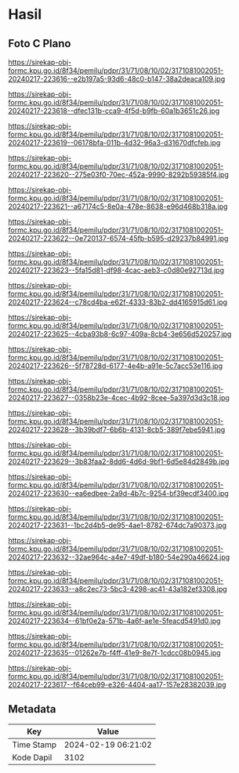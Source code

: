 # Hasil

## Foto C Plano

https://sirekap-obj-formc.kpu.go.id/8f34/pemilu/pdpr/31/71/08/10/02/3171081002051-20240217-223616--e2b197a5-93d6-48c0-b147-38a2deaca109.jpg

https://sirekap-obj-formc.kpu.go.id/8f34/pemilu/pdpr/31/71/08/10/02/3171081002051-20240217-223618--dfec131b-cca9-4f5d-b9fb-60a1b3651c26.jpg

https://sirekap-obj-formc.kpu.go.id/8f34/pemilu/pdpr/31/71/08/10/02/3171081002051-20240217-223619--06178bfa-011b-4d32-96a3-d31670dfcfeb.jpg

https://sirekap-obj-formc.kpu.go.id/8f34/pemilu/pdpr/31/71/08/10/02/3171081002051-20240217-223620--275e03f0-70ec-452a-9990-8292b59385f4.jpg

https://sirekap-obj-formc.kpu.go.id/8f34/pemilu/pdpr/31/71/08/10/02/3171081002051-20240217-223621--a67174c5-8e0a-478e-8638-e96d468b318a.jpg

https://sirekap-obj-formc.kpu.go.id/8f34/pemilu/pdpr/31/71/08/10/02/3171081002051-20240217-223622--0e720137-6574-45fb-b595-d29237b84991.jpg

https://sirekap-obj-formc.kpu.go.id/8f34/pemilu/pdpr/31/71/08/10/02/3171081002051-20240217-223623--5fa15d81-df98-4cac-aeb3-c0d80e92713d.jpg

https://sirekap-obj-formc.kpu.go.id/8f34/pemilu/pdpr/31/71/08/10/02/3171081002051-20240217-223624--c78cd4ba-e62f-4333-83b2-dd4165915d61.jpg

https://sirekap-obj-formc.kpu.go.id/8f34/pemilu/pdpr/31/71/08/10/02/3171081002051-20240217-223625--4cba93b8-6c97-409a-8cb4-3e656d520257.jpg

https://sirekap-obj-formc.kpu.go.id/8f34/pemilu/pdpr/31/71/08/10/02/3171081002051-20240217-223626--5f78728d-6177-4e4b-a91e-5c7acc53e116.jpg

https://sirekap-obj-formc.kpu.go.id/8f34/pemilu/pdpr/31/71/08/10/02/3171081002051-20240217-223627--0358b23e-4cec-4b92-8cee-5a397d3d3c18.jpg

https://sirekap-obj-formc.kpu.go.id/8f34/pemilu/pdpr/31/71/08/10/02/3171081002051-20240217-223628--3b39bdf7-6b6b-4131-8cb5-389f7ebe5941.jpg

https://sirekap-obj-formc.kpu.go.id/8f34/pemilu/pdpr/31/71/08/10/02/3171081002051-20240217-223629--3b83faa2-8dd6-4d6d-9bf1-6d5e84d2849b.jpg

https://sirekap-obj-formc.kpu.go.id/8f34/pemilu/pdpr/31/71/08/10/02/3171081002051-20240217-223630--ea6edbee-2a9d-4b7c-9254-bf39ecdf3400.jpg

https://sirekap-obj-formc.kpu.go.id/8f34/pemilu/pdpr/31/71/08/10/02/3171081002051-20240217-223631--1bc2d4b5-de95-4ae1-8782-674dc7a90373.jpg

https://sirekap-obj-formc.kpu.go.id/8f34/pemilu/pdpr/31/71/08/10/02/3171081002051-20240217-223632--32ae964c-a4e7-49df-b180-54e290a46624.jpg

https://sirekap-obj-formc.kpu.go.id/8f34/pemilu/pdpr/31/71/08/10/02/3171081002051-20240217-223633--a8c2ec73-5bc3-4298-ac41-43a182ef3308.jpg

https://sirekap-obj-formc.kpu.go.id/8f34/pemilu/pdpr/31/71/08/10/02/3171081002051-20240217-223634--61bf0e2a-571b-4a6f-ae1e-5feacd5491d0.jpg

https://sirekap-obj-formc.kpu.go.id/8f34/pemilu/pdpr/31/71/08/10/02/3171081002051-20240217-223635--01262e7b-f4ff-41e9-8e7f-1cdcc08b0945.jpg

https://sirekap-obj-formc.kpu.go.id/8f34/pemilu/pdpr/31/71/08/10/02/3171081002051-20240217-223617--f64ceb99-e326-4404-aa17-157e28382039.jpg


## Metadata

| Key        | Value               |
| ---------- | ------------------- |
| Time Stamp | 2024-02-19 06:21:02 |
| Kode Dapil | 3102                |



